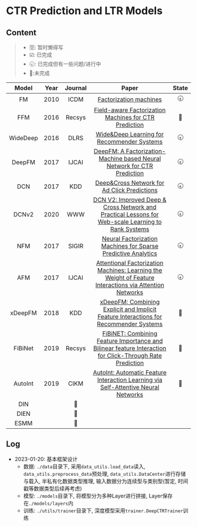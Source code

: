 # CTR Prediction and LTR Models

## Content

>- 🈳: 暂时懒得写
>- ☑️: 已完成    
>- 🕣: 已完成但有一些问题/进行中    
>- 🚫:未完成

|Model|Year|Journal|Paper|State|
|:-:|:-:|:-:|:-:|:-:|
|FM|2010|ICDM|[Factorization machines](https://www.csie.ntu.edu.tw/~b97053/paper/Rendle2010FM.pdf)|🕣|
|FFM|2016|Recsys|[Field-aware Factorization Machines for CTR Prediction](https://www.andrew.cmu.edu/user/yongzhua/conferences/ffm.pdf)|🚫|
|WideDeep|2016|DLRS|[Wide&Deep Learning for Recommender Systems](https://arxiv.org/abs/1606.07792)|🕣|
|DeepFM|2017|IJCAI|[DeepFM: A Factorization-Machine based Neural Network for CTR Prediction](https://arxiv.org/abs/1703.04247)|🕣|
|DCN|2017|KDD|[Deep&Cross Network for Ad Click Predictions](https://arxiv.org/abs/1708.05123)|🕣|
|DCNv2|2020|WWW|[DCN V2: Improved Deep & Cross Network and Practical Lessons for Web-scale Learning to Rank Systems](https://arxiv.org/pdf/2008.13535.pdf)|🕣|
|NFM|2017|SIGIR|[Neural Factorization Machines for Sparse Predictive Analytics](https://dl.acm.org/doi/abs/10.1145/3077136.3080777)|🕣|
|AFM|2017|IJCAI|[Attentional Factorization Machines: Learning the Weight of Feature Interactions via Attention Networks](https://arxiv.org/abs/1708.04617)|🕣|
|xDeepFM|2018|KDD|[xDeepFM: Combining Explicit and Implicit Feature Interactions for Recommender Systems]()|🚫|
|FiBiNet|2019|Recsys|[FiBiNET: Combining Feature Importance and Bilinear feature Interaction for Click-Through Rate Prediction](https://arxiv.org/pdf/1905.09433.pdf)|🚫|
|AutoInt|2019|CIKM|[AutoInt: Automatic Feature Interaction Learning via Self-Attentive Neural Networks](https://arxiv.org/abs/1810.11921)|🚫|
|DIN||🚫|
|DIEN||🚫|
|ESMM||🚫|


## Log

- 2023-01-20: 基本框架设计
  - 数据: `./data`目录下, 采用`data_utils.load_data`读入, `data_utils.preprocess_data`预处理, `data_utils.DataCenter`进行存储与载入, 半私有化数据类型推理, 输入数据分为连续型与类别型(暂定, 时间戳等数据类型后续再考虑)
  - 模型: `./models`目录下, 将模型分为多种Layer进行拼接, Layer保存在`./models/layers`内
  - 训练: `./utils/trainer`目录下, 深度模型采用`trainer.DeepCTRTrainer`训练